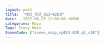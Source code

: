 ```yaml
---
layout: post
title:  "메인_회상_013~028장"
date:   2022-06-23 12:00:00 +0000
categories: Main
Tags: Story Main
SceneCode: ["scene_skip_cp013-028_q1_s10"]
---
```

